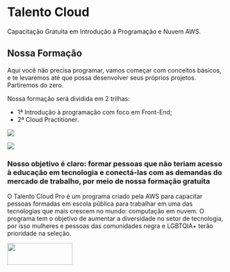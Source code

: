 # Talento Cloud

Capacitação Gratuita em Introdução à Prog﻿ramação e Nuvem AWS.

## Nossa Formação

Aqui você não precisa programar, vamos começar com conceitos básicos, e te levaremos até que possa desenvolver seus próprios projetos. Partiremos do zero.

Nossa formação será dividida em 2 trilhas:

- 1ª Introdução à programação com foco em Front-End;
- 2ª Cloud Practitioner.

![](https://d335luupugsy2.cloudfront.net/cms/files/467972/1683205505/$nz1vddm0hrn)

![](https://d335luupugsy2.cloudfront.net/cms/files/467972/1686765436/$eabkdlu8ttp)

### Nosso objetivo é claro: formar pessoas que não teriam acesso à educação em tecnologia e conectá-las com as demandas do mercado de trabalho, por meio de nossa formação gratuita

O Talento Cloud Pro é um programa criado pela AWS para capacitar pessoas formadas em escola pública para trabalhar em uma das tecnologias que mais crescem no mundo: computação em nuvem.
O programa tem o objetivo de aumentar a diversidade no setor de tecnologia, por isso mulheres e pessoas das comunidades negra e LGBTQIA+ terão prioridade na seleção.

<a href="https://pages.prozeducacao.com.br/lp-proz-tecnologia-talento-cloud#rd-form-joq3m2ox" target="_blank">
    <img src="https://portalacustica.info/wp-content/uploads/2017/09/Inscreva-se.png" width="150" height="50">
</a>
